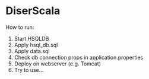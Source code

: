 DiserScala
==========

How to run:

1. Start HSQLDB
2. Apply hsql_db.sql
3. Apply data.sql
4. Check db connection props in application.properties
5. Deploy on webserver (e.g. Tomcat)
6. Try to use...
